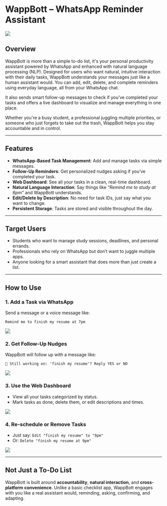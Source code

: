 # WappBott – WhatsApp Reminder Assistant

![](images/wappbot.jpg)

## Overview

WappBott is more than a simple to-do list, it's your personal productivity assistant powered by WhatsApp and enhanced with natural language processing (NLP). Designed for users who want natural, intuitive interaction with their daily tasks, WappBott understands your messages just like a human assistant would. You can add, edit, delete, and complete reminders using everyday language, all from your WhatsApp chat.

It also sends smart follow-up messages to check if you’ve completed your tasks and offers a live dashboard to visualize and manage everything in one place.

Whether you're a busy student, a professional juggling multiple priorities, or someone who just forgets to take out the trash, WappBott helps you stay accountable and in control.

---

## Features

* **WhatsApp-Based Task Management**: Add and manage tasks via simple messages.
* **Follow-Up Reminders**: Get personalized nudges asking if you’ve completed your task.
* **Web Dashboard**: See all your tasks in a clean, real-time dashboard.
* **Natural Language Interaction**: Say things like *“Remind me to study at 6pm”* and WappBott understands.
* **Edit/Delete by Description**: No need for task IDs, just say what you want to change.
* **Persistent Storage**: Tasks are stored and visible throughout the day.

---

## Target Users

* Students who want to manage study sessions, deadlines, and personal errands.
* Professionals who rely on WhatsApp but don’t want to juggle multiple apps.
* Anyone looking for a smart assistant that does more than just create a list.

---

## How to Use

### 1. **Add a Task via WhatsApp**

Send a message or a voice message like:

```
Remind me to finish my resume at 7pm
```

![](images/phone1.jpg)

### 2. **Get Follow-Up Nudges**

WappBott will follow up with a message like:

```
🔁 Still working on: 'finish my resume'? Reply YES or NO
```

![](images/phone2.jpg)

### 3. **Use the Web Dashboard**

* View all your tasks categorized by status.
* Mark tasks as done, delete them, or edit descriptions and times.

![](images/web.jpg)

### 4. **Re-schedule or Remove Tasks**

* Just say: `Edit "finish my resume" to "9pm"`
* Or: `Delete "finish my resume at 9pm"`

![](images/phone3.jpg)

---

## Not Just a To-Do List

WappBott is built around **accountability**, **natural interaction**, and **cross-platform convenience**. Unlike a basic checklist app, WappBott engages with you like a real assistant would, reminding, asking, confirming, and adapting.
